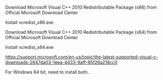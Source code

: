 Download Microsoft Visual C++ 2010 Redistributable Package (x86) from Official Microsoft Download Center
 

Install vcredist_x86.exe

Download Microsoft Visual C++ 2010 Redistributable Package (x64) from Official Microsoft Download Center
 

Install vcredist_x64.exe


https://support.microsoft.com/en-us/topic/the-latest-supported-visual-c-downloads-2647da03-1eea-4433-9aff-95f26a218cc0

For Windows 64 bit, need to install both..
